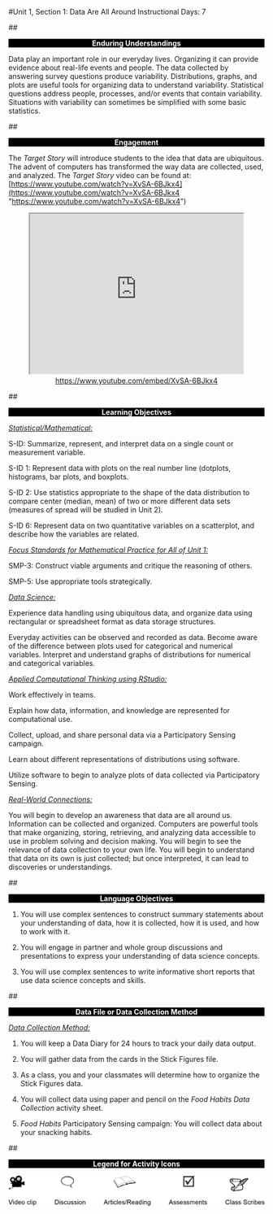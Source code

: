 #Unit 1, Section 1: Data Are All Around
Instructional Days: 7

##<p style="background: black; color: white; text-align: center;">**Enduring Understandings**</p>
Data play an important role in our everyday lives. Organizing it can provide evidence about real-life
events and people. The data collected by answering survey questions produce variability. Distributions,
graphs, and plots are useful tools for organizing data to understand variability. Statistical questions
address people, processes, and/or events that contain variability. Situations with variability can
sometimes be simplified with some basic statistics.

##<p style="background: black; color: white; text-align: center;">**Engagement**</p>
The *Target Story* will introduce students to the idea that data are ubiquitous. The advent of computers
has transformed the way data are collected, used, and analyzed. The *Target Story* video can be found at:
[https://www.youtube.com/watch?v=XvSA-6BJkx4](https://www.youtube.com/watch?v=XvSA-6BJkx4 "https://www.youtube.com/watch?v=XvSA-6BJkx4")

  <div align="center"><iframe width="420" height="315"
  src="https://www.youtube.com/embed/XvSA-6BJkx4" allowfullscreen>
  </iframe><br><a href="https://www.youtube.com/embed/XvSA-6BJkx4">https://www.youtube.com/embed/XvSA-6BJkx4</a></div>


##<p style="background: black; color: white; text-align: center;">**Learning Objectives**</p>
*<u>Statistical/Mathematical:</u>* 

S-ID: Summarize, represent, and interpret data on a single count or measurement variable.

S-ID 1: Represent data with plots on the real number line (dotplots, histograms, bar plots, and boxplots.

S-ID 2: Use statistics appropriate to the shape of the data distribution to compare center (median, mean)
of two or more different data sets (measures of spread will be studied in Unit 2).

S-ID 6: Represent data on two quantitative variables on a scatterplot, and describe how the variables are
related.

*<u>Focus Standards for Mathematical Practice for All of Unit 1:</u>*

SMP-3: Construct viable arguments and critique the reasoning of others.

SMP-5: Use appropriate tools strategically.

*<u>Data Science:</u>*

Experience data handling using ubiquitous data, and organize data using rectangular or spreadsheet
format as data storage structures.

Everyday activities can be observed and recorded as data. Become aware of the difference between
plots used for categorical and numerical variables. Interpret and understand graphs of distributions for
numerical and categorical variables.

*<u>Applied Computational Thinking using RStudio:</u>*

Work effectively in teams.

Explain how data, information, and knowledge are represented for computational use.

Collect, upload, and share personal data via a Participatory Sensing campaign.

Learn about different representations of distributions using software.

Utilize software to begin to analyze plots of data collected via Participatory Sensing.

*<u>Real-World Connections:</u>*

You will begin to develop an awareness that data are all around us. Information can be collected and
organized. Computers are powerful tools that make organizing, storing, retrieving, and analyzing data
accessible to use in problem solving and decision making. You will begin to see the relevance of
data collection to your own life. You will begin to understand that data on its own is just collected; but
once interpreted, it can lead to discoveries or understandings.

##<p style="background: black; color: white; text-align: center;">**Language Objectives**</p>

1. You will use complex sentences to construct summary statements about your understanding
of data, how it is collected, how it is used, and how to work with it.

2. You will engage in partner and whole group discussions and presentations to express your
understanding of data science concepts.

3. You will use complex sentences to write informative short reports that use data science
concepts and skills.

##<p style="background: black; color: white; text-align: center;">**Data File or Data Collection Method**</p>

*<u>Data Collection Method:</u>*

  1. You will keep a Data Diary for 24 hours to track your daily data output.

  2. You will gather data from the cards in the Stick Figures file.

  3. As a class, you and your classmates will determine how to organize the Stick Figures data.

  4. You will collect data using paper and pencil on the *Food Habits Data Collection* activity sheet.

  5. *Food Habits* Participatory Sensing campaign: You will collect data about your snacking
  habits.

##<p style="background: black; color: white; text-align: center;">**Legend for Activity Icons**</p>
![legend](../img/legend.png)